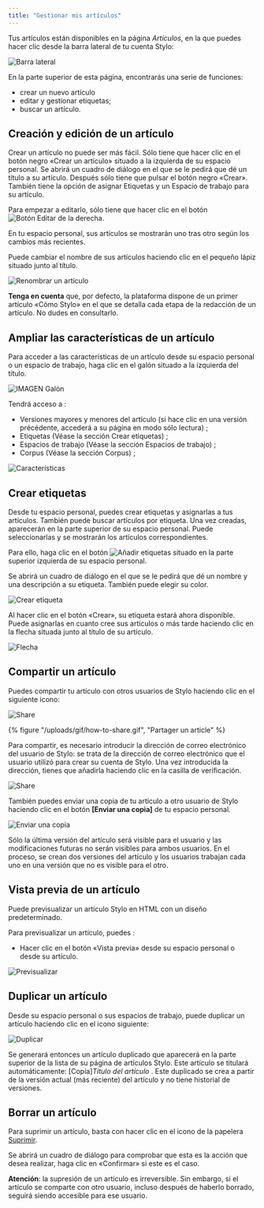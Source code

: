 ```yaml
---
title: "Gestionar mis artículos"
---
```


Tus artículos están disponibles en la página _Artículos_, en la que puedes hacer clic desde la barra lateral de tu cuenta Stylo:

![Barra lateral](/uploads/images/BarreLateraleStyloNoire-V2.PNG)

En la parte superior de esta página, encontrarás una serie de funciones:

- crear un nuevo artículo
- editar y gestionar etiquetas;
- buscar un artículo.

## Creación y edición de un artículo

Crear un artículo no puede ser más fácil. Sólo tiene que hacer clic en el botón negro «Crear un artículo» situado a la izquierda de su espacio personal. Se abrirá un cuadro de diálogo en el que se le pedirá que dé un título a su artículo. Después sólo tiene que pulsar el botón negro «Crear». También tiene la opción de asignar Etiquetas y un Espacio de trabajo para su artículo.

Para empezar a editarlo, sólo tiene que hacer clic en el botón ![Botón Editar](/uploads/images/refonte_doc/edit.png) de la derecha. 

En tu espacio personal, sus artículos se mostrarán uno tras otro según los cambios más recientes.

Puede cambiar el nombre de sus artículos haciendo clic en el pequeño lápiz situado junto al título.

![Renombrar un artículo](/uploads/images/refonte_doc/ES/Renommer_ES.png)

**Tenga en cuenta** que, por defecto, la plataforma dispone de un primer artículo «Cómo Stylo» en el que se detalla cada etapa de la redacción de un artículo. No dudes en consultarlo.

## Ampliar las características de un artículo

Para acceder a las características de un artículo desde su espacio personal o un espacio de trabajo, haga clic en el galón situado a la izquierda del título.

![IMAGEN Galón](/uploads/images/refonte_doc/ES/Chevron_ES.png)

Tendrá acceso a :

- Versiones mayores y menores del artículo (si hace clic en una versión précédente, accederá a su página en modo sólo lectura) ;
- Etiquetas (Véase la sección Crear etiquetas) ;
- Espacios de trabajo (Véase la sección Espacios de trabajo) ;
- Corpus (Véase la sección Corpus) ;

![Características](/uploads/images/refonte_doc/ES/Fonction_ES.png)

## Crear etiquetas

Desde tu espacio personal, puedes crear etiquetas y asignarlas a tus artículos. También puede buscar artículos por etiqueta. Una vez creadas, aparecerán en la parte superior de su espacio personal. Puede seleccionarlas y se mostrarán los artículos correspondientes.  

Para ello, haga clic en el botón ![Añadir etiquetas](uploads/images/refonte_doc/ES/Ajouttag_ES.png) situado en la parte superior izquierda de su espacio personal.

Se abrirá un cuadro de diálogo en el que se le pedirá que dé un nombre y una descripción a su etiqueta. También puede elegir su color. 

![Crear etiqueta](/uploads/images/refonte_doc/ES/Creertag_ES.png)

Al hacer clic en el botón «Crear», su etiqueta estará ahora disponible. Puede asignarlas en cuanto cree sus artículos o más tarde haciendo clic en la flecha situada junto al título de su artículo.

![Flecha](/uploads/images/refonte_doc/ES/Chevron_ES.png)

## Compartir un artículo 

Puedes compartir tu artículo con otros usuarios de Stylo haciendo clic en el siguiente icono:

![Share](/uploads/images/refonte_doc/Partager.png)

{% figure "/uploads/gif/how-to-share.gif", "Partager un article" %}

Para compartir, es necesario introducir la dirección de correo electrónico del usuario de Stylo: se trata de la dirección de correo electrónico que el usuario utilizó para crear su cuenta de Stylo. Una vez introducida la dirección, tienes que añadirla haciendo clic en la casilla de verificación.

![Share](/uploads/images/refonte_doc/ES/Share_ES.png)

También puedes enviar una copia de tu artículo a otro usuario de Stylo haciendo clic en el botón **[Enviar una copia]** de tu espacio personal.

![Enviar una copia](/uploads/images/refonte_doc/Copie.png)

Sólo la última versión del artículo será visible para el usuario y las modificaciones futuras no serán visibles para ambos usuarios. En el proceso, se crean dos versiones del artículo y los usuarios trabajan cada uno en una versión que no es visible para el otro.

## Vista previa de un artículo

Puede previsualizar un artículo Stylo en HTML con un diseño predeterminado.

Para previsualizar un artículo, puedes :

- Hacer clic en el botón «Vista previa» desde su espacio personal o desde su artículo. 

![Previsualizar](/uploads/images/refonte_doc/ES/NouvellePrevisualisation_ES.png)

## Duplicar un artículo

Desde su espacio personal o sus espacios de trabajo, puede duplicar un artículo haciendo clic en el icono siguiente:

![Duplicar](/uploads/images/refonte_doc/Copie.png)

Se generará entonces un artículo duplicado que aparecerá en la parte superior de la lista de su página de artículos Stylo. Este artículo se titulará automáticamente: [Copia]*Título del artículo* . Este duplicado se crea a partir de la versión actual (más reciente) del artículo y no tiene historial de versiones.

## Borrar un artículo 

Para suprimir un artículo, basta con hacer clic en el icono de la papelera [Suprimir](/uploads/images/refonte_doc/Supprimer.png).

Se abrirá un cuadro de diálogo para comprobar que esta es la acción que desea realizar, haga clic en «Confirmar» si este es el caso.

**Atención**: la supresión de un artículo es irreversible. Sin embargo, si el artículo se comparte con otro usuario, incluso después de haberlo borrado, seguirá siendo accesible para ese usuario.
